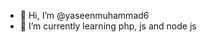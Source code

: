 - 👋 Hi, I’m @yaseenmuhammad6
- 🌱 I’m currently learning php, js and node js

<!---
yaseenmuhammad6/yaseenmuhammad6 is a ✨ special ✨ repository because its `README.md` (this file) appears on your GitHub profile.
You can click the Preview link to take a look at your changes.
--->
